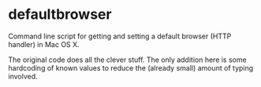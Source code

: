 defaultbrowser
==============

Command line script for getting and setting a default browser (HTTP handler) in Mac OS X.

The original code does all the clever stuff. The only addition here is some hardcoding of known values to reduce the (already small) amount of typing involved.
